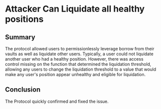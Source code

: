 # Attacker Can Liquidate all healthy positions

## Summary 

The protocol allowed users to permissionlessly leverage borrow from their vaults as well as liquidate other users. Typically, a user could not liquidate another user who had a healthy position. However, there was access control missing on the function that determined the liquidation threshold, allowing any users to change the liquidation threshold to a value that would make any user's position appear unhealthy and eligible for liquidation. 

## Conclusion 

The Protocol quickly confirmed and fixed the issue. 



